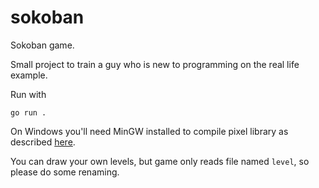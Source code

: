 # sokoban

Sokoban game.

Small project to train a guy who is new to programming on the real life example.

Run with

```
go run .
```

On Windows you'll need MinGW installed to compile pixel library as 
described [here](https://github.com/faiface/pixel#requirements).

You can draw your own levels, but game only reads file named `level`,
so please do some renaming.
